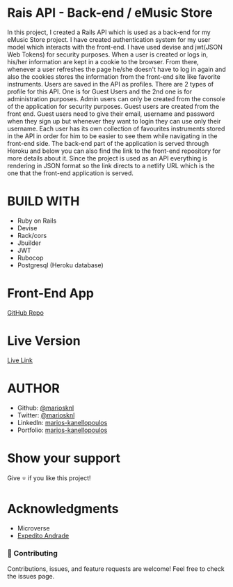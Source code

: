 # Rais API - Back-end / eMusic Store

In this project, I created a Rails API which is used as a back-end for my eMusic Store project. I have created authentication system for my user model which interacts with the front-end. I have used devise and jwt(JSON Web Tokens) for security purposes. When a user is created or logs in, his/her information are kept in a cookie to the browser. From there, whenever a user refreshes the page he/she doesn't have to log in again and also the cookies stores the information from the front-end site like favorite instruments. Users are saved in the API as profiles. There are 2 types of profile for this API. One is for Guest Users and the 2nd one is for administration purposes. Admin users can only be created from the console of the application for security purposes. Guest users are created from the front end. Guest users need to give their email, username and password when they sign up but whenever they want to login they can use only their username. Each user has its own collection of favourites instruments stored in the API in order for him to be easier to see them while navigating in the front-end side. The back-end part of the application is served through Heroku and below you can also find the link to the front-end repository for more details about it. Since the project is used as an API everything is rendering in JSON format so the link directs to a netlify URL which is the one that the front-end application is served.

# BUILD WITH

- Ruby on Rails
- Devise
- Rack/cors
- Jbuilder
- JWT
- Rubocop
- Postgresql (Heroku database)

# Front-End App
[GitHub Repo](https://github.com/mariosknl/music_store_front-end)

# Live Version
[Live Link](https://emusicstorebymarios.netlify.app/)

# AUTHOR

- Github: [@mariosknl](https://github.com/mariosknl)
- Twitter: [@mariosknl](https://twitter.com/MariosKnl)
- Linkedln: [marios-kanellopoulos](https://www.linkedin.com/in/marios-kanellopoulos)
- Portfolio: [marios-kanellopoulos](https://marioskanellopoulos.com/)

# Show your support

Give ⭐️ if you like this project!

# Acknowledgments

- Microverse
- [Expedito Andrade](https://github.com/expjazz)

### 🤝 Contributing

Contributions, issues, and feature requests are welcome!
Feel free to check the issues page.
